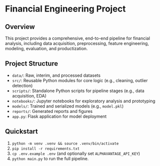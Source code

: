 # Financial Engineering Project

## Overview
This project provides a comprehensive, end-to-end pipeline for financial analysis, including data acquisition, preprocessing, feature engineering, modeling, evaluation, and productization.

## Project Structure
- `data/`: Raw, interim, and processed datasets
- `src/`: Reusable Python modules for core logic (e.g., cleaning, outlier detection)
- `scripts/`: Standalone Python scripts for pipeline stages (e.g., data acquisition, EDA)
- `notebooks/`: Jupyter notebooks for exploratory analysis and prototyping
- `models/`: Trained and serialized models (e.g., `model.pkl`)
- `reports/`: Generated reports and figures
- `app.py`: Flask application for model deployment

## Quickstart
1. `python -m venv .venv && source .venv/bin/activate`
2. `pip install -r requirements.txt`
3. `cp .env.example .env` (and optionally set `ALPHAVANTAGE_API_KEY`)
4. `python main.py` to run the full pipeline.

